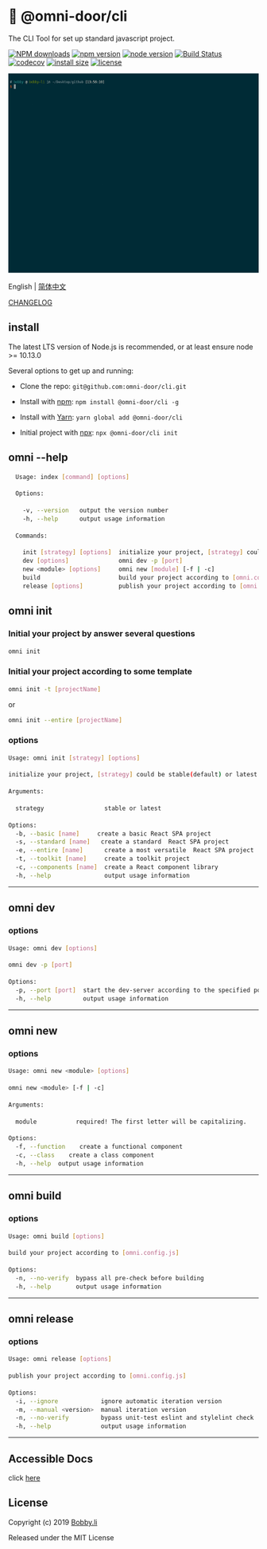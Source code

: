 # 🐸 @omni-door/cli
The CLI Tool for set up standard javascript project.

[![NPM downloads](http://img.shields.io/npm/dm/%40omni-door%2Fcli.svg?style=flat-square)](https://www.npmjs.com/package/@omni-door/cli)
[![npm version](https://badge.fury.io/js/%40omni-door%2Fcli.svg)](https://badge.fury.io/js/%40omni-door%2Fcli)
[![node version](https://img.shields.io/badge/node.js-%3E=_10.13.0-green.svg?style=flat-square)](http://nodejs.org/download/)
[![Build Status](https://travis-ci.com/omni-door/cli.svg?branch=master)](https://travis-ci.com/omni-door/cli)
[![codecov](https://codecov.io/gh/omni-door/cli/branch/master/graph/badge.svg)](https://codecov.io/gh/omni-door/cli)
[![install size](https://packagephobia.now.sh/badge?p=%40omni-door%2Fcli)](https://packagephobia.now.sh/result?p=%40omni-door%2Fcli)
[![license](http://img.shields.io/npm/l/%40omni-door%2Fcli.svg)](https://github.com/omni-door/cli/blob/master/LICENSE)

<img src='./docs/omni-init.gif' width='600px' height='400px' />

English | [简体中文](./docs/README.zh-CN.md)

[CHANGELOG](./docs/CHANGELOG.md)

## install
The latest LTS version of Node.js is recommended, or at least ensure node >= 10.13.0

Several options to get up and running:

* Clone the repo: `git@github.com:omni-door/cli.git`

* Install with [npm](https://www.npmjs.com/package/@omni-door/cli): `npm install @omni-door/cli -g`

* Install with [Yarn](https://yarnpkg.com/en/package/@omni-door/cli): `yarn global add @omni-door/cli`

* Initial project with [npx](https://www.npmjs.com/package/@omni-door/cli): `npx @omni-door/cli init`

## omni --help
```sh
  Usage: index [command] [options]

  Options:

    -v, --version   output the version number
    -h, --help      output usage information

  Commands:

    init [strategy] [options]  initialize your project, [strategy] could be stable(default) or latest
    dev [options]              omni dev -p [port]
    new <module> [options]     omni new [module] [-f | -c]
    build                      build your project according to [omni.config.js]
    release [options]          publish your project according to [omni.config.js]

```

## omni init

### Initial your project by answer several questions
```sh
omni init
```

### Initial your project according to some template
```sh
omni init -t [projectName]
```
or
```sh
omni init --entire [projectName]
```

### options
```sh
Usage: omni init [strategy] [options]

initialize your project, [strategy] could be stable(default) or latest

Arguments:

  strategy                 stable or latest

Options:
  -b, --basic [name]     create a basic React SPA project
  -s, --standard [name]   create a standard  React SPA project
  -e, --entire [name]      create a most versatile  React SPA project
  -t, --toolkit [name]     create a toolkit project
  -c, --components [name]  create a React component library
  -h, --help               output usage information
```

---

## omni dev

### options
```sh
Usage: omni dev [options]

omni dev -p [port]

Options:
  -p, --port [port]  start the dev-server according to the specified port
  -h, --help         output usage information
```

---

## omni new

### options
```sh
Usage: omni new <module> [options]

omni new <module> [-f | -c]

Arguments:

  module           required! The first letter will be capitalizing.

Options:
  -f, --function    create a functional component
  -c, --class    create a class component
  -h, --help  output usage information
```

---

## omni build

### options
```sh
Usage: omni build [options]

build your project according to [omni.config.js]

Options:
  -n, --no-verify  bypass all pre-check before building
  -h, --help       output usage information
```

---

## omni release

### options
```sh
Usage: omni release [options]

publish your project according to [omni.config.js]

Options:
  -i, --ignore            ignore automatic iteration version
  -m, --manual <version>  manual iteration version
  -n, --no-verify         bypass unit-test eslint and stylelint check
  -h, --help              output usage information
```

---

## Accessible Docs
click [here](./docs/DEV.md)

## License

Copyright (c) 2019 [Bobby.li](https://github.com/BobbyLH)

Released under the MIT License